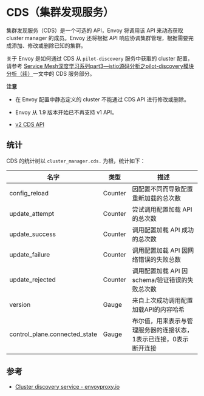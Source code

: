 # CDS（集群发现服务）

集群发现服务（CDS）是一个可选的 API，Envoy 将调用该 API 来动态获取 cluster manager 的成员。Envoy 还将根据 API 响应协调集群管理，根据需要完成添加、修改或删除已知的集群。

关于 Envoy 是如何通过 CDS 从 `pilot-discovery` 服务中获取的 cluster 配置，请参考 [Service Mesh深度学习系列part3—istio源码分析之pilot-discovery模块分析（续）](https://cloudnative.to/blog/istio-service-mesh-source-code-pilot-discovery-module-deepin-part2/)一文中的 CDS 服务部分。

**注意**

- 在 Envoy 配置中静态定义的 cluster 不能通过 CDS API 进行修改或删除。

- Envoy 从 1.9 版本开始已不再支持 v1 API。

- [v2 CDS API](https://www.envoyproxy.io/docs/envoy/latest/configuration/overview/v2_overview#v2-grpc-streaming-endpoints)

## 统计

CDS 的统计树以 `cluster_manager.cds.` 为根，统计如下：

| 名字                          | 类型    | 描述                                                         |
| ----------------------------- | ------- | ------------------------------------------------------------ |
| config_reload                 | Counter | 因配置不同而导致配置重新加载的总次数                         |
| update_attempt                | Counter | 尝试调用配置加载 API 的总次数                                |
| update_success                | Counter | 调用配置加载 API 成功的总次数                                |
| update_failure                | Counter | 调用配置加载 API 因网络错误的失败总数                        |
| update_rejected               | Counter | 调用配置加载 API 因 schema/验证错误的失败总次数              |
| version                       | Gauge   | 来自上次成功调用配置加载API的内容哈希                        |
| control_plane.connected_state | Gauge   | 布尔值，用来表示与管理服务器的连接状态，1表示已连接，0表示断开连接 |

## 参考

- [Cluster discovery service - envoyproxy.io](https://www.envoyproxy.io/docs/envoy/latest/configuration/cluster_manager/cds)

